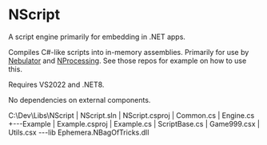 # NScript
A script engine primarily for embedding in .NET apps.

Compiles C#-like scripts into in-memory assemblies. Primarily for use by [Nebulator](https://github.com/cepthomas/Nebulator/blob/main/README.md)
and [NProcessing](https://github.com/cepthomas/NProcessing/blob/main/README.md). See those repos for example on how to use this.

Requires VS2022 and .NET8.

No dependencies on external components.



C:\Dev\Libs\NScript
|   NScript.sln
|   NScript.csproj
|   Common.cs
|   Engine.cs
+---Example
|       Example.csproj
|       Example.cs
|       ScriptBase.cs
|       Game999.csx
|       Utils.csx
\---lib
        Ephemera.NBagOfTricks.dll


